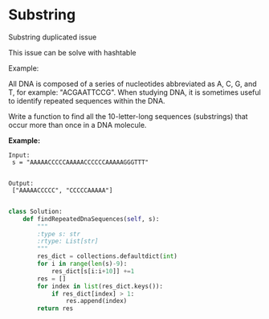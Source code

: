 # Substring

Substring duplicated issue

This issue can be solve with hashtable



Example:

All DNA is composed of a series of nucleotides abbreviated as A, C, G, and T, for example: "ACGAATTCCG". When studying DNA, it is sometimes useful to identify repeated sequences within the DNA.

Write a function to find all the 10-letter-long sequences \(substrings\) that occur more than once in a DNA molecule.

**Example:**

```
Input:
 s = "AAAAACCCCCAAAAACCCCCCAAAAAGGGTTT"


Output:
 ["AAAAACCCCC", "CCCCCAAAAA"]

```

```py

class Solution:
    def findRepeatedDnaSequences(self, s):
        """
        :type s: str
        :rtype: List[str]
        """
        res_dict = collections.defaultdict(int)
        for i in range(len(s)-9):
            res_dict[s[i:i+10]] +=1 
        res = []
        for index in list(res_dict.keys()):
            if res_dict[index] > 1:
                res.append(index)
        return res
```



